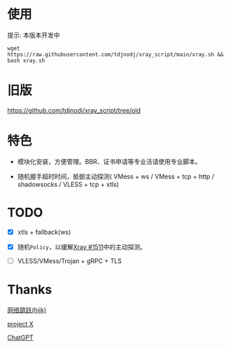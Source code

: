 # 使用
提示: 本版本开发中

```shell
wget https://raw.githubusercontent.com/tdjnodj/xray_script/main/xray.sh && bash xray.sh
```

# 旧版

https://github.com/tdjnodj/xray_script/tree/old

# 特色

- 模块化安装，方便管理。BBR、证书申请等专业活请使用专业脚本。

- 随机握手超时时间，抵御主动探测( VMess + ws / VMess + tcp + http / shadowsocks / VLESS + tcp + xtls)

# TODO

- [x] xtls + fallback(ws)

- [x] 随机`Policy`，以缓解[Xray #1511](https://github.com/XTLS/Xray-core/issues/1511)中的主动探测。

- [ ] VLESS/VMess/Trojan + gRPC + TLS

# Thanks

[网络跳跃(hijk)](https://github.com/hijkpw)

[project X](https://xtls.github.io)

[ChatGPT](https://chat.openai.com)
